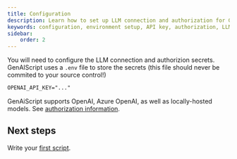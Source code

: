 ```yaml
---
title: Configuration
description: Learn how to set up LLM connection and authorization for GenAIScript using environment variables.
keywords: configuration, environment setup, API key, authorization, LLM connection
sidebar:
    order: 2
---
```


You will need to configure the LLM connection and authorizion secrets. GenAIScript uses a `.env` file to store the secrets (this file should never be commited to your source control!)

```txt title=".env"
OPENAI_API_KEY="..."
```

GenAiScript supports OpenAI, Azure OpenAI, as well as locally-hosted models. See [authorization information](/genaiscript/reference/token).

## Next steps

Write your [first script](/genaiscript/getting-started/your-first-genai-script).
